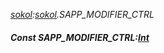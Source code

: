 _[sokol](../../modules/sokol/sokol-module.md):[sokol](../../modules/sokol/sokol-module.md).SAPP\_MODIFIER\_CTRL_
##### Const SAPP\_MODIFIER\_CTRL:[Int](../../modules/wonkey/wonkey-types-int.md)
